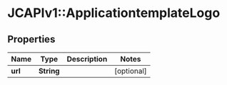 # JCAPIv1::ApplicationtemplateLogo

## Properties
Name | Type | Description | Notes
------------ | ------------- | ------------- | -------------
**url** | **String** |  | [optional] 

